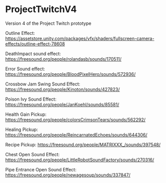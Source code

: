 # ProjectTwitchV4
Version 4 of the Project Twitch prototype


Outline Effect:  https://assetstore.unity.com/packages/vfx/shaders/fullscreen-camera-effects/outline-effect-78608

DeathImpact sound effect: https://freesound.org/people/rolandasb/sounds/170511/ 

Error Sound effect: https://freesound.org/people/BloodPixelHero/sounds/572936/ 

Crossbow Jam Swing Sound Effect: https://freesound.org/people/Kinoton/sounds/427823/ 

Poison Ivy Sound Effect: https://freesound.org/people/JanKoehl/sounds/85581/

Health Gain Pickup: https://freesound.org/people/colorsCrimsonTears/sounds/562292/

Healing Pickup: https://freesound.org/people/ReincarnatedEchoes/sounds/644306/ 

Recipe Pickup: https://freesound.org/people/MATRIXXX_/sounds/397548/ 

Chest Open Sound Effect: https://freesound.org/people/LittleRobotSoundFactory/sounds/270316/ 

Pipe Entrance Open Sound Effect: https://freesound.org/people/newagesoup/sounds/337847/ 
